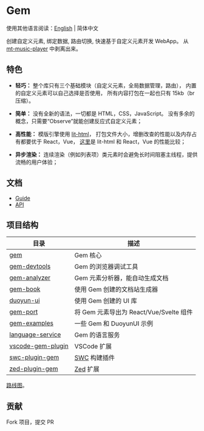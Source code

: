 # Gem

使用其他语言阅读：[English](./README.md) | 简体中文

创建自定义元素, 绑定数据, 路由切换, 快速基于自定义元素开发 WebApp。
从 [mt-music-player](https://github.com/mantou132/mt-music-player) 中剥离出来。

## 特色

- **轻巧：**
  整个库只有三个基础模块（自定义元素，全局数据管理，路由），
  内置的自定义元素可以自己选择是否使用，
  所有内容打包在一起也只有 15kb（br 压缩）。

- **简单：**
  没有全新的语法，一切都是 HTML，CSS，JavaScript。
  没有多余的概念，只需要“Observe”就能创建反应式自定义元素；

- **高性能：**
  模版引擎使用 [lit-html](https://github.com/Polymer/lit-html)，
  打包文件大小，增删改查的性能以及内存占有都要优于 React，Vue，
  [这里](https://rawgit.com/krausest/js-framework-benchmark/master/webdriver-ts-results/table.html)是 lit-html 和 React，Vue 的性能比较；

- **异步渲染：**
  连续渲染（例如列表项）类元素时会避免长时间阻塞主线程，提供流畅的用户体验；

## 文档

- [Guide](https://gemjs.org/guide/)
- [API](https://gemjs.org/api/)

## 项目结构

| 目录                                            | 描述                                    |
| ----------------------------------------------- | --------------------------------------- |
| [gem](packages/gem)                             | Gem 核心                                |
| [gem-devtools](packages/gem-devtools)           | Gem 的浏览器调试工具                    |
| [gem-analyzer](packages/gem-analyzer)           | Gem 元素分析器，能自动生成文档          |
| [gem-book](packages/gem-book)                   | 使用 Gem 创建的文档站生成器             |
| [duoyun-ui](packages/duoyun-ui)                 | 使用 Gem 创建的 UI 库                   |
| [gem-port](packages/gem-port)                   | 将 Gem 元素导出为 React/Vue/Svelte 组件 |
| [gem-examples](packages/gem-examples)           | 一些 Gem 和 DuoyunUI 示例               |
| [language-service](packages/language-service)   | Gem 的语言服务                          |
| [vscode-gem-plugin](packages/vscode-gem-plugin) | VSCode 扩展                             |
| [swc-plugin-gem](crates/swc-plugin-gem)         | [SWC](https://swc.rs/) 构建插件         |
| [zed-plugin-gem](crates/swc-plugin-gem)         | [Zed](https://zed.dev/) 扩展            |

[路线图](https://mm.tt/app/map/3412316197?t=TGs84FRcwQ)。

## 贡献

Fork 项目，提交 PR

